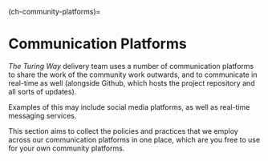 (ch-community-platforms)=

# Communication Platforms

_The Turing Way_ delivery team uses a number of communication platforms to share the work of the community work outwards, and to communicate in real-time as well (alongside Github, which hosts the project repository and all sorts of updates). 

Examples of this may include social media platforms, as well as real-time messaging services. 

This section aims to collect the policies and practices that we employ across our communication platforms in one place, which are you free to use for your own community platforms.